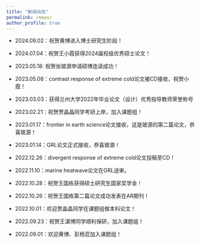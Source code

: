```yaml
---
title: "新闻动态"
permalink: /news/
author_profile: true
---
```

- 2024.09.02：祝贺黄博进入博士研究生阶段！

- 2024.07.04：祝贺王小霞获得2024届校级优秀硕士论文！

- 2023.05.18:  祝贺张玻源申请硕博连读成功！

- 2023.05.08：contrast response of extreme cold论文被CD接收，祝贺小霞！  

- 2023.03.03：获得兰州大学2022年毕业论文（设计）优秀指导教师荣誉称号

- 2023.02.21：祝贺贾晶晶同学考研上岸，加入课题组！

- 2023.01.17：frontier in earth science论文接收，这是玻源的第二篇论文，恭喜玻源！

- 2023.01.14：GRL论文正式接收，恭喜玻源！

- 2022.12.26：divergent response of extreme cold论文投稿至CD！

- 2022.11.10：marine heatwave论文在GRL送审。

- 2022.10.28：祝贺王国栋获得硕士研究生国家奖学金！

- 2022.10.26：祝贺王国栋第二篇论文成功发表在AR期刊！

- 2022.10.01：欢迎贾晶晶同学在课题组做本科论文！

- 2022.09.23：祝贺王湛博同学顺利保研，加入课题组！

- 2022.09.01：欢迎黄博、彭杨蕊加入课题组！

  

  

  

